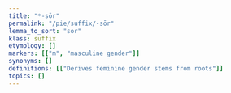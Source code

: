 ```yaml
---
title: "*-sōr"
permalink: "/pie/suffix/-sōr"
lemma_to_sort: "sor"
klass: suffix
etymology: []
markers: [["m", "masculine gender"]]
synonyms: []
definitions: [["Derives feminine gender stems from roots"]]
topics: []
---
```

